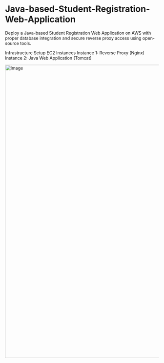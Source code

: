 # Java-based-Student-Registration-Web-Application
Deploy a Java-based Student Registration Web Application on AWS with proper  database integration and secure reverse proxy access using open-source tools.

Infrastructure Setup
EC2 Instances
Instance 1: Reverse Proxy (Nginx)
Instance 2: Java Web Application (Tomcat)

<img width="960" alt="Image" src="https://github.com/user-attachments/assets/901991c6-cc11-45fc-814a-1a961a602676" />
